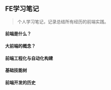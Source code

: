 ## FE学习笔记

> 个人学习笔记，记录总结所有经历的前端实践。

#### 前端是什么？

#### 大前端的概念？

#### 前端工程化与自动化构建

#### 基础技能树

#### 前端开发的历史
